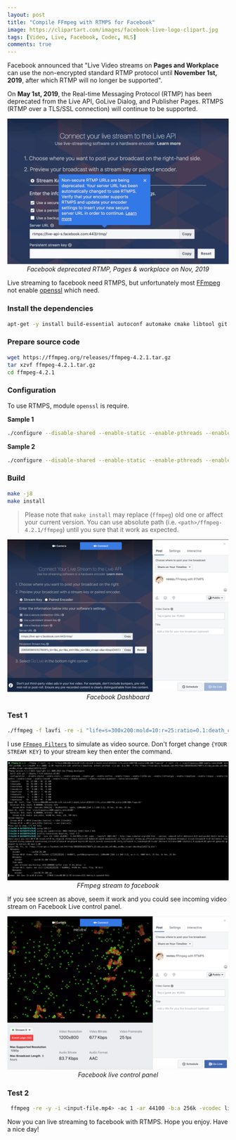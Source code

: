 ```yaml
---
layout: post
title: "Compile FFmpeg with RTMPS for Facebook"
image: https://clipartart.com/images/facebook-live-logo-clipart.jpg
tags: [Video, Live, Facebook, Codec, HLS]
comments: true
---
```


Facebook announced that "Live Video streams on __Pages and Workplace__ can use the non-encrypted standard RTMP protocol until __November 1st, 2019__, after which RTMP will no longer be supported".

On __May 1st, 2019__, the Real-time Messaging Protocol (RTMP) has been   deprecated from the Live API, GoLive Dialog, and Publisher Pages. RTMPS (RTMP over a TLS/SSL connection) will continue to be supported.

<p align="center">
    <img src="/img/rtmps/facebook-not-support-rtmp.jpg" />
    <i>Facebook deprecated RTMP, Pages & workplace on Nov, 2019</i>
</p>

Live streaming to facebook need RTMPS, but unfortunately most [FFmpeg](http://ffmpeg.org/) not enable [openssl](http://www.openssl.org/) which need.

### Install the dependencies

```bash
apt-get -y install build-essential autoconf automake cmake libtool git checkinstall nasm yasm libass-dev libfreetype6-dev libsdl2-dev libtool libva-dev libvdpau-dev libvorbis-dev libxcb1-dev libxcb-shm0-dev libxcb-xfixes0-dev pkg-config texinfo wget zlib1g-dev libchromaprint-dev frei0r-plugins-dev ladspa-sdk libcaca-dev libcdio-paranoia-dev libcodec2-dev libfontconfig1-dev libfreetype6-dev libfribidi-dev libgme-dev libgsm1-dev libjack-dev libmodplug-dev libmp3lame-dev libopencore-amrnb-dev libopencore-amrwb-dev libopenjp2-7-dev libopenmpt-dev libopus-dev libpulse-dev librsvg2-dev librubberband-dev librtmp-dev libshine-dev libsmbclient-dev libsnappy-dev libsoxr-dev libspeex-dev libssh-dev libtesseract-dev libtheora-dev libtwolame-dev libv4l-dev libvo-amrwbenc-dev libvpx-dev libwavpack-dev libwebp-dev libx264-dev libx265-dev libxvidcore-dev libxml2-dev libzmq3-dev libzvbi-dev liblilv-dev libmysofa-dev libopenal-dev opencl-dev gnutls-dev libfdk-aac-dev
```

### Prepare source code

```bash
wget https://ffmpeg.org/releases/ffmpeg-4.2.1.tar.gz
tar xzvf ffmpeg-4.2.1.tar.gz
cd ffmpeg-4.2.1
```

### Configuration

To use RTMPS, module `openssl` is require.

__Sample 1__ 

```bash
./configure --disable-shared --enable-static --enable-pthreads --enable-gpl --enable-nonfree --enable-libass --enable-libfdk-aac --enable-libfreetype --enable-libmp3lame --enable-libopus --enable-libvorbis --enable-libvpx --enable-libx264 --enable-filters --enable-openssl --enable-runtime-cpudetect --extra-version=patrickz
```

__Sample 2__

```bash
./configure --disable-shared --enable-static --enable-pthreads --enable-nonfree --enable-version3 --enable-hardcoded-tables --enable-avresample --enable-ffplay --enable-gpl --enable-libmp3lame --enable-libopus --enable-librubberband --enable-libsnappy --enable-libtesseract --enable-libtheora --enable-libvorbis --enable-libvpx --enable-libx264 --enable-libx265 --enable-libxvid --enable-libfontconfig --enable-libfreetype --enable-frei0r --enable-libass --enable-libopencore-amrnb --enable-libopencore-amrwb --enable-libopenjpeg --enable-librtmp --enable-libspeex  --disable-libjack --disable-indev=jack --enable-libsoxr --enable-openssl --enable-runtime-cpudetect --extra-version=patrickz
```

### Build

```bash
make -j8
make install
```

> Please note that `make install` may replace (`ffmpeg`) old one or affect your current version. You can use absolute path (i.e. `<path>/ffmpeg-4.2.1/ffmpeg`) until you sure that it work as expected. 

<p align="center">
    <img src="/img/rtmps/facebook-api-rtmps.png" />
    <i>Facebook Dashboard</i>
</p>


### Test 1

```bash
./ffmpeg -f lavfi -re -i "life=s=300x200:mold=10:r=25:ratio=0.1:death_color=#C83232:life_color=#00ff00,scale=1200:800:flags=16" -f lavfi -re -i sine=frequency=1000:sample_rate=44100 -pix_fmt yuv420p -c:v libx264 -b:v 1000k -g 30 -keyint_min 120 -profile:v baseline -preset veryfast -c:a aac -b:a 96k  -f flv "rtmps://live-api-s.facebook.com:443/rtmp/{YOUR STREAM KEY}"
```

I use [`FFmpeg Filters`](http://ffmpeg.org/ffmpeg-filters.html) to simulate as video source. Don't forget change `{YOUR STREAM KEY}` to your stream key then enter the command.

<p align="center">
    <img src="/img/rtmps/facebook-rtmps-cmd.png" />
    <i>FFmpeg stream to facebook</i>
</p>

If you see screen as above, seem it work and you could see incoming video stream on Facebook Live control panel.

<p align="center">
    <img src="/img/rtmps/facebook-live-panel.png" />
    <i>Facebook live control panel</i>
</p>

### Test 2

```bash
 ffmpeg -re -y -i <input-file.mp4> -ac 1 -ar 44100 -b:a 256k -vcodec libx264 -pix_fmt yuv420p -vf scale=1280:720 -bufsize 1024k -r 30 -g 60 -f flv "rtmps://live-api-s.facebook.com:443/rtmp/{YOUR STREAM KEY}"
```

Now you can live streaming to facebook with RTMPS. Hope you enjoy. Have a nice day!